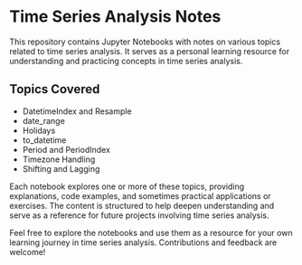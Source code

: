 # Time Series Analysis Notes

This repository contains Jupyter Notebooks with notes on various topics related to time series analysis. It serves as a personal learning resource for understanding and practicing concepts in time series analysis.

## Topics Covered

- DatetimeIndex and Resample
- date_range
- Holidays
- to_datetime
- Period and PeriodIndex
- Timezone Handling
- Shifting and Lagging

Each notebook explores one or more of these topics, providing explanations, code examples, and sometimes practical applications or exercises. The content is structured to help deepen understanding and serve as a reference for future projects involving time series analysis.

Feel free to explore the notebooks and use them as a resource for your own learning journey in time series analysis. Contributions and feedback are welcome!
